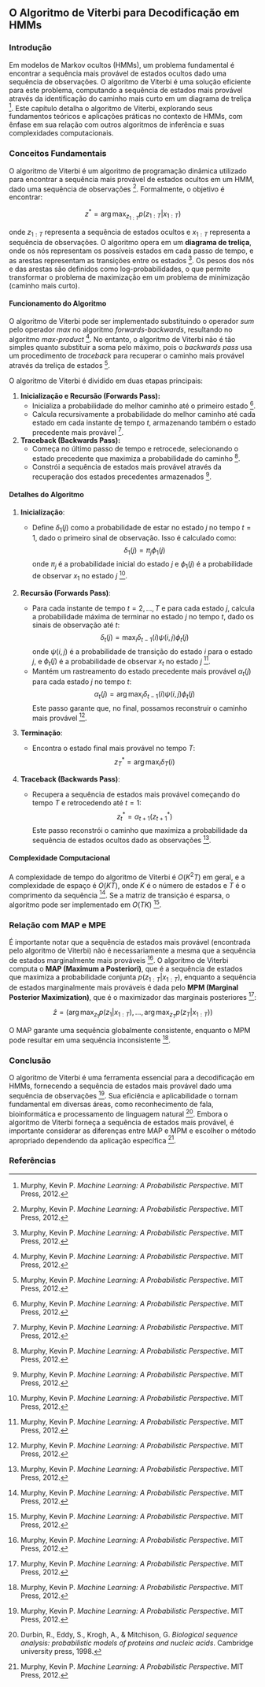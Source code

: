## O Algoritmo de Viterbi para Decodificação em HMMs

### Introdução
Em modelos de Markov ocultos (HMMs), um problema fundamental é encontrar a sequência mais provável de estados ocultos dado uma sequência de observações. O algoritmo de Viterbi é uma solução eficiente para este problema, computando a sequência de estados mais provável através da identificação do caminho mais curto em um diagrama de treliça [^1]. Este capítulo detalha o algoritmo de Viterbi, explorando seus fundamentos teóricos e aplicações práticas no contexto de HMMs, com ênfase em sua relação com outros algoritmos de inferência e suas complexidades computacionais.

### Conceitos Fundamentais

O algoritmo de Viterbi é um algoritmo de programação dinâmica utilizado para encontrar a sequência mais provável de estados ocultos em um HMM, dado uma sequência de observações [^1]. Formalmente, o objetivo é encontrar:

$$
z^* = \arg \max_{z_{1:T}} p(z_{1:T} | x_{1:T})
$$

onde $z_{1:T}$ representa a sequência de estados ocultos e $x_{1:T}$ representa a sequência de observações. O algoritmo opera em um **diagrama de treliça**, onde os nós representam os possíveis estados em cada passo de tempo, e as arestas representam as transições entre os estados [^1]. Os pesos dos nós e das arestas são definidos como log-probabilidades, o que permite transformar o problema de maximização em um problema de minimização (caminho mais curto).

#### Funcionamento do Algoritmo
O algoritmo de Viterbi pode ser implementado substituindo o operador *sum* pelo operador *max* no algoritmo *forwards-backwards*, resultando no algoritmo *max-product* [^1]. No entanto, o algoritmo de Viterbi não é tão simples quanto substituir a soma pelo máximo, pois o *backwards pass* usa um procedimento de *traceback* para recuperar o caminho mais provável através da treliça de estados [^1].

O algoritmo de Viterbi é dividido em duas etapas principais:
1. **Inicialização e Recursão (Forwards Pass):**
   - Inicializa a probabilidade do melhor caminho até o primeiro estado [^1].
   - Calcula recursivamente a probabilidade do melhor caminho até cada estado em cada instante de tempo $t$, armazenando também o estado precedente mais provável [^1].
2. **Traceback (Backwards Pass):**
   - Começa no último passo de tempo e retrocede, selecionando o estado precedente que maximiza a probabilidade do caminho [^1].
   - Constrói a sequência de estados mais provável através da recuperação dos estados precedentes armazenados [^1].

#### Detalhes do Algoritmo
1. **Inicialização**:
   - Define $\delta_1(j)$ como a probabilidade de estar no estado $j$ no tempo $t=1$, dado o primeiro sinal de observação. Isso é calculado como:
   $$
   \delta_1(j) = \pi_j \phi_1(j)
   $$
   onde $\pi_j$ é a probabilidade inicial do estado $j$ e $\phi_1(j)$ é a probabilidade de observar $x_1$ no estado $j$ [^1].

2. **Recursão (Forwards Pass)**:
   - Para cada instante de tempo $t = 2, \dots, T$ e para cada estado $j$, calcula a probabilidade máxima de terminar no estado $j$ no tempo $t$, dado os sinais de observação até $t$:
   $$
   \delta_t(j) = \max_i \delta_{t-1}(i) \psi(i, j) \phi_t(j)
   $$
   onde $\psi(i, j)$ é a probabilidade de transição do estado $i$ para o estado $j$, e $\phi_t(j)$ é a probabilidade de observar $x_t$ no estado $j$ [^1].
   - Mantém um rastreamento do estado precedente mais provável $\alpha_t(j)$ para cada estado $j$ no tempo $t$:
   $$
   \alpha_t(j) = \arg \max_i \delta_{t-1}(i) \psi(i, j) \phi_t(j)
   $$
   Este passo garante que, no final, possamos reconstruir o caminho mais provável [^1].

3. **Terminação**:
   - Encontra o estado final mais provável no tempo $T$:
   $$
   z_T^* = \arg \max_i \delta_T(i)
   $$

4. **Traceback (Backwards Pass)**:
   - Recupera a sequência de estados mais provável começando do tempo $T$ e retrocedendo até $t=1$:
   $$
   z_t^* = \alpha_{t+1}(z_{t+1}^*)
   $$
   Este passo reconstrói o caminho que maximiza a probabilidade da sequência de estados ocultos dado as observações [^1].

#### Complexidade Computacional
A complexidade de tempo do algoritmo de Viterbi é $O(K^2T)$ em geral, e a complexidade de espaço é $O(KT)$, onde $K$ é o número de estados e $T$ é o comprimento da sequência [^1]. Se a matriz de transição é esparsa, o algoritmo pode ser implementado em $O(TK)$ [^1].

### Relação com MAP e MPE
É importante notar que a sequência de estados mais provável (encontrada pelo algoritmo de Viterbi) não é necessariamente a mesma que a sequência de estados marginalmente mais prováveis [^1]. O algoritmo de Viterbi computa o **MAP (Maximum a Posteriori)**, que é a sequência de estados que maximiza a probabilidade conjunta $p(z_{1:T} | x_{1:T})$, enquanto a sequência de estados marginalmente mais prováveis é dada pelo **MPM (Marginal Posterior Maximization)**, que é o maximizador das marginais posteriores [^1]:

$$
\hat{z} = (\arg \max_{z_1} p(z_1 | x_{1:T}), \dots, \arg \max_{z_T} p(z_T | x_{1:T}))
$$

O MAP garante uma sequência globalmente consistente, enquanto o MPM pode resultar em uma sequência inconsistente [^1].

### Conclusão

O algoritmo de Viterbi é uma ferramenta essencial para a decodificação em HMMs, fornecendo a sequência de estados mais provável dado uma sequência de observações [^1]. Sua eficiência e aplicabilidade o tornam fundamental em diversas áreas, como reconhecimento de fala, bioinformática e processamento de linguagem natural [^17]. Embora o algoritmo de Viterbi forneça a sequência de estados mais provável, é importante considerar as diferenças entre MAP e MPM e escolher o método apropriado dependendo da aplicação específica [^1].

### Referências
[^1]: Murphy, Kevin P. *Machine Learning: A Probabilistic Perspective*. MIT Press, 2012.
[^17]: Durbin, R., Eddy, S., Krogh, A., & Mitchison, G. *Biological sequence analysis: probabilistic models of proteins and nucleic acids*. Cambridge university press, 1998.

<!-- END -->